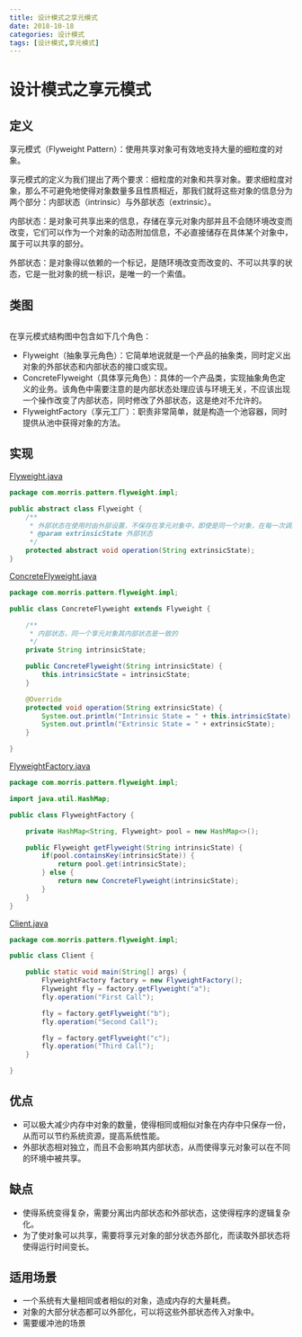 ```yaml
---
title: 设计模式之享元模式
date: 2018-10-18
categories: 设计模式
tags: [设计模式,享元模式]
---
```


# 设计模式之享元模式

## 定义
享元模式（Flyweight Pattern）：使用共享对象可有效地支持大量的细粒度的对象。

享元模式的定义为我们提出了两个要求：细粒度的对象和共享对象。要求细粒度对象，那么不可避免地使得对象数量多且性质相近，那我们就将这些对象的信息分为两个部分：内部状态（intrinsic）与外部状态（extrinsic）。

内部状态：是对象可共享出来的信息，存储在享元对象内部并且不会随环境改变而改变，它们可以作为一个对象的动态附加信息，不必直接储存在具体某个对象中，属于可以共享的部分。

外部状态：是对象得以依赖的一个标记，是随环境改变而改变的、不可以共享的状态，它是一批对象的统一标识，是唯一的一个索值。

## 类图
![]()

在享元模式结构图中包含如下几个角色：
- Flyweight（抽象享元角色）：它简单地说就是一个产品的抽象类，同时定义出对象的外部状态和内部状态的接口或实现。
- ConcreteFlyweight（具体享元角色）：具体的一个产品类，实现抽象角色定义的业务。该角色中需要注意的是内部状态处理应该与环境无关，不应该出现一个操作改变了内部状态，同时修改了外部状态，这是绝对不允许的。
- FlyweightFactory（享元工厂）：职责非常简单，就是构造一个池容器，同时提供从池中获得对象的方法。

## 实现
[Flyweight.java](https://github.com/morris131/morris-book/tree/master/%E5%90%8E%E7%AB%AF%E5%BC%80%E5%8F%91/Java/%E8%AE%BE%E8%AE%A1%E6%A8%A1%E5%BC%8F/pattern/src/main/java/com/morris/pattern/flyweight/impl/Flyweight.java)
```java
package com.morris.pattern.flyweight.impl;

public abstract class Flyweight {
    /**
     * 外部状态在使用时由外部设置，不保存在享元对象中，即使是同一个对象，在每一次调用时也可以传入不同的外部状态
     * @param extrinsicState 外部状态
     */
    protected abstract void operation(String extrinsicState);
}
```
[ConcreteFlyweight.java](https://github.com/morris131/morris-book/tree/master/%E5%90%8E%E7%AB%AF%E5%BC%80%E5%8F%91/Java/%E8%AE%BE%E8%AE%A1%E6%A8%A1%E5%BC%8F/pattern/src/main/java/com/morris/pattern/flyweight/impl/ConcreteFlyweight.java)
```java
package com.morris.pattern.flyweight.impl;

public class ConcreteFlyweight extends Flyweight {

    /**
     * 内部状态，同一个享元对象其内部状态是一致的
     */
    private String intrinsicState;

    public ConcreteFlyweight(String intrinsicState) {
        this.intrinsicState = intrinsicState;
    }

    @Override
    protected void operation(String extrinsicState) {
        System.out.println("Intrinsic State = " + this.intrinsicState);
        System.out.println("Extrinsic State = " + extrinsicState);
    }

}
```
[FlyweightFactory.java](https://github.com/morris131/morris-book/tree/master/%E5%90%8E%E7%AB%AF%E5%BC%80%E5%8F%91/Java/%E8%AE%BE%E8%AE%A1%E6%A8%A1%E5%BC%8F/pattern/src/main/java/com/morris/pattern/flyweight/impl/FlyweightFactory.java)
```java
package com.morris.pattern.flyweight.impl;

import java.util.HashMap;

public class FlyweightFactory {

    private HashMap<String, Flyweight> pool = new HashMap<>();

    public Flyweight getFlyweight(String intrinsicState) {
        if(pool.containsKey(intrinsicState)) {
            return pool.get(intrinsicState);
        } else {
            return new ConcreteFlyweight(intrinsicState);
        }
    }
}
```
[Client.java](https://github.com/morris131/morris-book/tree/master/%E5%90%8E%E7%AB%AF%E5%BC%80%E5%8F%91/Java/%E8%AE%BE%E8%AE%A1%E6%A8%A1%E5%BC%8F/pattern/src/main/java/com/morris/pattern/flyweight/impl/Client.java)
```java
package com.morris.pattern.flyweight.impl;

public class Client {

    public static void main(String[] args) {
        FlyweightFactory factory = new FlyweightFactory();
        Flyweight fly = factory.getFlyweight("a");
        fly.operation("First Call");

        fly = factory.getFlyweight("b");
        fly.operation("Second Call");

        fly = factory.getFlyweight("c");
        fly.operation("Third Call");
    }

}
```

## 优点
- 可以极大减少内存中对象的数量，使得相同或相似对象在内存中只保存一份，从而可以节约系统资源，提高系统性能。
- 外部状态相对独立，而且不会影响其内部状态，从而使得享元对象可以在不同的环境中被共享。

## 缺点
- 使得系统变得复杂，需要分离出内部状态和外部状态，这使得程序的逻辑复杂化。
- 为了使对象可以共享，需要将享元对象的部分状态外部化，而读取外部状态将使得运行时间变长。

## 适用场景
- 一个系统有大量相同或者相似的对象，造成内存的大量耗费。
- 对象的大部分状态都可以外部化，可以将这些外部状态传入对象中。
- 需要缓冲池的场景